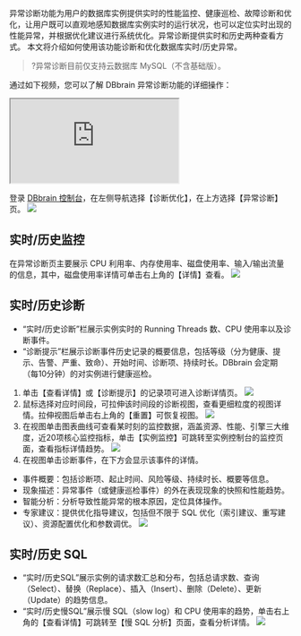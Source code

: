 异常诊断功能为用户的数据库实例提供实时的性能监控、健康巡检、故障诊断和优化，让用户既可以直观地感知数据库实例实时的运行状况，也可以定位实时出现的性能异常，并根据优化建议进行系统优化。异常诊断提供实时和历史两种查看方式。
本文将介绍如何使用该功能诊断和优化数据库实时/历史异常。

>?异常诊断目前仅支持云数据库 MySQL（不含基础版）。

通过如下视频，您可以了解 DBbrain 异常诊断功能的详细操作：
<div class="doc-video-mod"><iframe src="https://cloud.tencent.com/edu/learning/quick-play/1915-22590?source=gw.doc.media&withPoster=1&notip=1"></iframe></div>

登录 [DBbrain 控制台](https://console.cloud.tencent.com/dbbrain/analysis)，在左侧导航选择【诊断优化】，在上方选择【异常诊断】页。
![](https://main.qcloudimg.com/raw/a1bd3aa5c170808b4d1e4c8ab0a7605e.png)
## 实时/历史监控
在异常诊断页主要展示 CPU 利用率、内存使用率、磁盘使用率、输入/输出流量的信息，其中，磁盘使用率详情可单击右上角的【详情】查看。
![](https://main.qcloudimg.com/raw/59fd7d649668929db26d6f170e8d4a67.png)

## 实时/历史诊断
- “实时/历史诊断”栏展示实例实时的 Running Threads 数、CPU 使用率以及诊断事件。
- “诊断提示”栏展示诊断事件历史记录的概要信息，包括等级（分为健康、提示、告警、严重、致命）、开始时间、诊断项、持续时长。DBbrain 会定期（每10分钟）的对实例进行健康巡检。



1. 单击【查看详情】或【诊断提示】的记录项可进入诊断详情页。
![](https://main.qcloudimg.com/raw/7de251f5dc5a42c3b158017e20406518.png)
2. 鼠标选择对应时间段，可拉伸该时间段的诊断视图，查看更细粒度的视图详情。拉伸视图后单击右上角的【重置】可恢复视图。
 ![](https://main.qcloudimg.com/raw/96d252686e65fb40dd2b81065d800163.png)
3. 在视图单击图表曲线可查看某时刻的监控数据，涵盖资源、性能、引擎三大维度，近20项核心监控指标，单击【实例监控】可跳转至实例控制台的监控页面，查看指标详情趋势。
![](https://main.qcloudimg.com/raw/2b83093186f362a1c772341200d8d490.png)
4. 在视图单击诊断事件，在下方会显示该事件的详情。
 - 事件概要：包括诊断项、起止时间、风险等级、持续时长、概要等信息。
 - 现象描述：异常事件（或健康巡检事件）的外在表现现象的快照和性能趋势。
 - 智能分析：分析导致性能异常的根本原因，定位具体操作。
 - 专家建议：提供优化指导建议，包括但不限于 SQL 优化（索引建议、重写建议）、资源配置优化和参数调优。
![](https://main.qcloudimg.com/raw/ddc8370ce04839a8fb79180fc9fdf5eb.png)

## 实时/历史 SQL
- “实时/历史SQL”展示实例的请求数汇总和分布，包括总请求数、查询（Select）、替换（Replace）、插入（Insert）、删除（Delete）、更新（Update）的趋势信息。
- “实时/历史慢SQL”展示慢 SQL（slow log）和 CPU 使用率的趋势，单击右上角的【查看详情】可跳转至【慢 SQL 分析】页面，查看分析详情。
![](https://main.qcloudimg.com/raw/79866da82a3be606ae7fcbe1f92cd07a.png)

